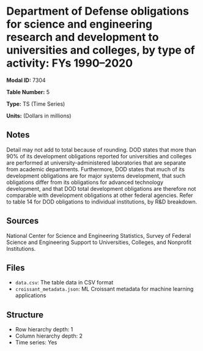 # Department of Defense obligations for science and engineering research and development to universities and colleges, by type of activity: FYs 1990–2020

**Modal ID:** 7304

**Table Number:** 5

**Type:** TS (Time Series)

**Units:** (Dollars in millions)

## Notes

Detail may not add to total because of rounding. DOD states that more than 90% of its development obligations reported for universities and colleges are performed at university-administered laboratories that are separate from academic departments. Furthermore, DOD states that much of its development obligations are for major systems development, that such obligations differ from its obligations for advanced technology development, and that DOD total development obligations are therefore not comparable with development obligations at other federal agencies. Refer to table 14 for DOD obligations to individual institutions, by R&D breakdown.

## Sources

National Center for Science and Engineering Statistics, Survey of Federal Science and Engineering Support to Universities, Colleges, and Nonprofit Institutions.

## Files

- `data.csv`: The table data in CSV format
- `croissant_metadata.json`: ML Croissant metadata for machine learning applications

## Structure

- Row hierarchy depth: 1
- Column hierarchy depth: 2
- Time series: Yes
